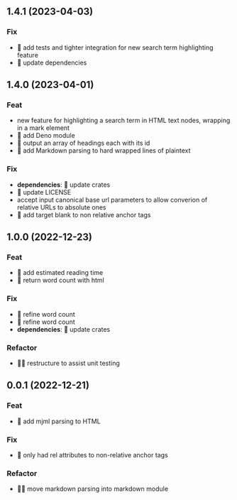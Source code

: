 ## 1.4.1 (2023-04-03)

### Fix

- 💫 add tests and tighter integration for new search term highlighting feature
- 💫 update dependencies

## 1.4.0 (2023-04-01)

### Feat

- new feature for highlighting a search term in HTML text nodes, wrapping in a
  mark element
- 🌟 add Deno module
- 🌟 output an array of headings each with its id
- 🌟 add Markdown parsing to hard wrapped lines of plaintext

### Fix

- **dependencies**: 💫 update crates
- 💫 update LICENSE
- accept input canonical base url parameters to allow converion of relative URLs
  to absolute ones
- 💫 add target blank to non relative anchor tags

## 1.0.0 (2022-12-23)

### Feat

- 🌟 add estimated reading time
- 🌟 return word count with html

### Fix

- 💫 refine word count
- 💫 refine word count
- **dependencies**: 💫 update crates

### Refactor

- 🏄🏽 restructure to assist unit testing

## 0.0.1 (2022-12-21)

### Feat

- 🌟 add mjml parsing to HTML

### Fix

- 💫 only had rel attributes to non-relative anchor tags

### Refactor

- 🏄🏽 move markdown parsing into markdown module
